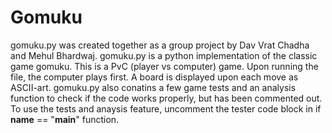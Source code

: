 # Gomuku
gomuku.py was created together as a group project by Dav Vrat Chadha and Mehul Bhardwaj.
gomuku.py is a python implementation of the classic game gomuku. This is a PvC (player vs computer) game.
Upon running the file, the computer plays first. A board is displayed upon each move as ASCII-art.
gomuku.py also conatins a few game tests and an analysis function to check if the code works properly, but has been commented out.
To use the tests and anaysis feature, uncomment the tester code block in if __name__ == "__main__" function.
